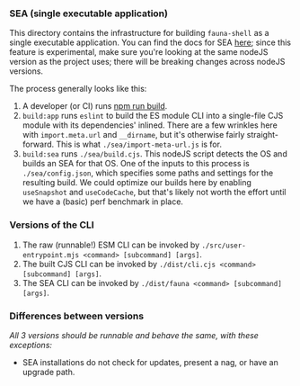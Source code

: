 ### SEA (single executable application)

This directory contains the infrastructure for building `fauna-shell` as a single executable application. You can find the docs for SEA [here](https://nodejs.org/docs/latest-v22.x/api/single-executable-applications.html#single-executable-applications); since this feature is experimental, make sure you're looking at the same nodeJS version as the project uses; there will be breaking changes across nodeJS versions.

The process generally looks like this:

1. A developer (or CI) runs [npm run build](../package.json).
2. `build:app` runs `eslint` to build the ES module CLI into a single-file CJS module with its dependencies' inlined. There are a few wrinkles here with `import.meta.url` and `__dirname`, but it's otherwise fairly straight-forward. This is what `./sea/import-meta-url.js` is for.
3. `build:sea` runs `./sea/build.cjs`. This nodeJS script detects the OS and builds an SEA for that OS. One of the inputs to this process is `./sea/config.json`, which specifies some paths and settings for the resulting build. We could optimize our builds here by enabling `useSnapshot` and `useCodeCache`, but that's likely not worth the effort until we have a (basic) perf benchmark in place.

### Versions of the CLI

1. The raw (runnable!) ESM CLI can be invoked by `./src/user-entrypoint.mjs <command> [subcommand] [args]`.
2. The built CJS CLI can be invoked by `./dist/cli.cjs <command> [subcommand] [args]`.
3. The SEA CLI can be invoked by `./dist/fauna <command> [subcommand] [args]`.

### Differences between versions

_All 3 versions should be runnable and behave the same, with these exceptions:_

- SEA installations do not check for updates, present a nag, or have an upgrade path.
